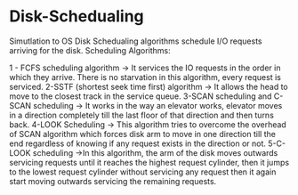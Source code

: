 # Disk-Schedualing
Simutlation to OS  Disk Schedualing algorithms schedule I/O requests arriving for the disk.
Scheduling Algorithms:

1 - FCFS scheduling algorithm -> It services the IO requests in the order in which they arrive. There is no starvation in this algorithm, every request is                                  serviced.
2-SSTF (shortest seek time first) algorithm -> It allows the head to move to the closest track in the service queue.
3-SCAN scheduling and C-SCAN scheduling -> It works in the way an elevator works, elevator moves in a direction completely till the last floor of that                                                direction and then turns back.
4-LOOK Scheduling -> This algorithm tries to overcome the overhead of SCAN algorithm which forces disk arm to move in one direction till the end regardless                      of knowing if any request exists in the direction or not.
5-C-LOOK scheduling ->In this algorithm, the arm of the disk moves outwards servicing requests until it reaches the highest request cylinder, then it jumps                       to the lowest request cylinder without servicing any request then it again start moving outwards servicing the remaining requests.
